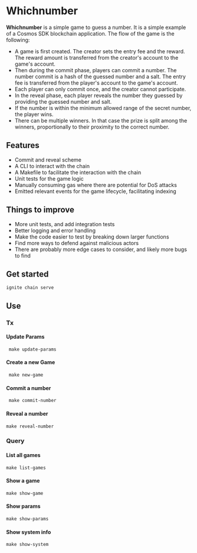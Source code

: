 # Whichnumber
**Whichnumber** is a simple game to guess a number. It is a simple example of a Cosmos SDK blockchain application. 
The flow of the game is the following:

- A game is first created. The creator sets the entry fee and the reward. The reward amount is transferred from the creator's account to the game's account.
- Then during the commit phase, players can commit a number. The number commit is a hash of the guessed number and a salt. The entry fee is transferred from the player's account to the game's account.
- Each player can only commit once, and the creator cannot participate.
- In the reveal phase, each player reveals the number they guessed by providing the guessed number and salt. 
- If the number is within the minimum allowed range of the secret number, the player wins.
- There can be multiple winners. In that case the prize is split among the winners, proportionally to their proximity to the correct number.

## Features

- Commit and reveal scheme
- A CLI to interact with the chain
- A Makefile to facilitate the interaction with the chain
- Unit tests for the game logic
- Manually consuming gas where there are potential for DoS attacks
- Emitted relevant events for the game lifecycle, facilitating indexing 

## Things to improve

- More unit tests, and add integration tests
- Better logging and error handling
- Make the code easier to test by breaking down larger functions
- Find more ways to defend against malicious actors
- There are probably more edge cases to consider, and likely more bugs to find

## Get started

```
ignite chain serve
```

## Use

### Tx

#### Update Params

     make update-params

#### Create a new Game

     make new-game

#### Commit a number

     make commit-number

#### Reveal a number
    
    make reveal-number

### Query

#### List all games

    make list-games

#### Show a game
    
    make show-game

#### Show params

    make show-params

#### Show system info
    
    make show-system
